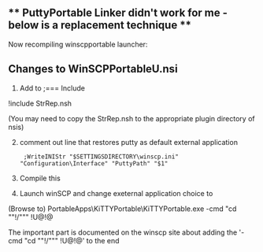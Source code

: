 ## ** PuttyPortable Linker didn't work for me - below is a replacement technique **

Now recompiling winscpportable launcher:

## Changes to WinSCPPortableU.nsi

1) Add to ;=== Include

!include StrRep.nsh

(You may need to copy the StrRep.nsh to the appropriate plugin directory of nsis)

2) comment out line that restores putty as default external application

		;WriteINIStr "$SETTINGSDIRECTORY\winscp.ini" "Configuration\Interface" "PuttyPath" "$1"
		
3) Compile this
4) Launch winSCP and change exeternal application choice to

(Browse to) PortableApps\KiTTYPortable\KiTTYPortable.exe -cmd "cd ""!/""" !U@!@

The important part is documented on the winscp site about adding the '-cmd "cd ""!/""" !U@!@' to the end